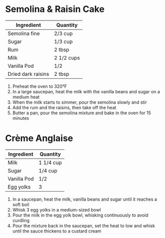 Semolina & Raisin Cake
======================

Ingredient | Quantity
---|---
Semolina fine | 2/3 cup
Sugar | 1/3 cup
Rum | 2 tbsp
Milk | 2 1/2 cups
Vanilla Pod | 1/2
Dried dark raisins | 2 tbsp

1. Preheat the oven to 320°F
2. In a large saucepan, heat the milk with the vanilla beans and sugar on a medium heat
3. When the milk starts to simmer, pour the semolina slowly and stir
4. Add the rum and the raisins, then take off the heat
5. Butter a pan, pour the semolina mixture and bake in the oven for 15 minutes

Crème Anglaise
==============

Ingredient | Quantity
---|---
Milk | 1 1/4 cup
Sugar | 1/4 cup
Vanilla Pod | 1/2
Egg yolks | 3

1. In a saucepan, heat the milk, vanilla beans and sugar until it reaches a soft boil
2. Whisk 3 egg yolks in a medium-sized bowl
3. Pour the milk in the egg yolk bowl, whisking continuously to avoid curdling
4. Pour the mixture back in the saucepan, set the heat to low and whisk until the sauce thickens to a custard cream
